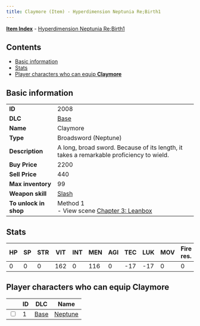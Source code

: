 ```yaml
---
title: Claymore (Item) - Hyperdimension Neptunia Re;Birth1
---
```


[**Item Index**](/neptunia/rb1/item/index.html) - [Hyperdimension Neptunia Re;Birth1](/neptunia/rb1)

## Contents

- [Basic information](#basic-information)
- [Stats](#stats)
- [Player characters who can equip **Claymore**](#player-characters-who-can-equip-claymore)
## Basic information

|   |   |
| -- | -- |
| **ID** | 2008 |
| **DLC** | [Base](/neptunia/rb1/dlc/1-base.html) |
| **Name** | Claymore |
| **Type** | Broadsword (Neptune) |
| **Description** | A long, broad sword. Because of its length, it takes a remarkable proficiency to wield. |
| **Buy Price** | 2200 |
| **Sell Price** | 440 |
| **Max inventory** | 99 |
| **Weapon skill** | [Slash](/neptunia/rb1/skill/1-2-slash.html) |
| **To unlock in shop** | Method 1<br />- View scene [Chapter 3: Leanbox](/neptunia/rb1/scene/1-302-chapter-3-leanbox.html) |


## Stats

| HP | SP | STR | VIT | INT | MEN | AGI | TEC | LUK | MOV | Fire res. | Ice res. | Wind res. | Lightning res. |
| -- | -- | --- | --- | --- | --- | --- | --- | --- | --- | --------- | -------- | --------- | -------------- |
| 0 | 0 | 0 | 162 | 0 | 116 | 0 | -17 | -17 | 0 | 0 | 0 | 0 | 0 |


## Player characters who can equip **Claymore**

|    | ID | DLC | Name |
| -- | -- | --- | ---- |
| <input type="checkbox" id="rb1-player-1-1" class="trackbox" /> | 1 | [Base](/neptunia/rb1/dlc/1-base.html) | [Neptune](/neptunia/rb1/player/1-1-neptune.html) |
